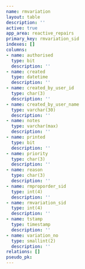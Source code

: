 ```yaml
---
name: rmvariation
layout: table
description: ''
active: true
app_area: reactive_repairs
primary_key: rmvariation_sid
indexes: []
columns:
- name: authorised
  type: bit
  description: ''
- name: created
  type: datetime
  description: ''
- name: created_by_user_id
  type: char(3)
  description: ''
- name: created_by_user_name
  type: varchar(30)
  description: ''
- name: notes
  type: varchar(max)
  description: ''
- name: printed
  type: bit
  description: ''
- name: priority
  type: char(3)
  description: ''
- name: reason
  type: char(3)
  description: ''
- name: rmproporder_sid
  type: int(4)
  description: ''
- name: rmvariation_sid
  type: int(4)
  description: ''
- name: tstamp
  type: timestamp
  description: ''
- name: variation_no
  type: smallint(2)
  description: ''
relations: []
pseudo_pk: 
---
```


